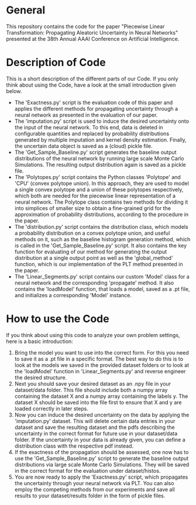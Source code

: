 # General
This repository contains the code for the paper "Piecewise Linear Transformation: Propagating Aleatoric Uncertainty in Neural Networks" presented at the 38th Annual AAAI Conference on Artificial Intelligence.
# Description of Code
This is a short description of the different parts of our Code. If you only think about using the Code, have a look at the small introduction given below.
* The 'Exactness.py' script is the evaluation code of this paper and applies the different methods for propagating uncertainty through a neural network as presented in the evaluation of our paper.
* The 'imputation.py' script is used to induce the desired uncertainty onto the input of the neural network. To this end, data is deleted in configurable quantities and replaced by probability distributions generated by multiple imputation and kernel density estimation. Finally, the uncertain data object is saved as a (cloud) pickle file.
* The 'Get_Sample_Baseline.py' script generates the baseline output distributions of the neural network by running large scale Monte Carlo Simulations. The resulting output distribution again is saved as a pickle file.
* The 'Polytopes.py' script contains the Python classes 'Polytope' and 'CPU' (convex polytope union). In this approach, they are used to model a single convex polytope and a union of these polytopes respectively, which both are needed for the piecewise linear representation of a neural network. The Polytope class contains two methods for dividing it into simplices of smaller size to obtain a fine-grained grid for the approximation of probability distributions, according to the procedure in the paper.
* The 'distribution.py' script contains the distribution class, which models a probability distribution on a convex polytope union, and useful methods on it, such as the baseline histogram generation method, which is called in the 'Get_Sample_Baseline.py' script. It also contains the key function for evaluating of our method for generating the output distribution at a single output point as well as the 'global_method' function, which is our implementation of the PLT method presented in the paper.
* The 'Linear_Segments.py' script contains our custom 'Model' class for a neural network and the corresponding 'propagate' method. It also contains the 'loadModel' function, that loads a model, saved as a .pt file, and initializes a corresponding 'Model' instance.
# How to use the Code
If you think about using this code to analyze your own problem settings, here is a basic introduction:
1. Bring the model you want to use into the correct form. For this you need to save it as a .pt file in a specific format. The best way to do this is to look at the models we saved in the provided dataset folders or to look at the 'loadModel' function in 'Linear_Segments.py' and reverse engineer the desired structure.
2. Next you should save your desired dataset as an .npy file in your dataset/data folder. This file should include both a numpy array containing the dataset X and a numpy array containing the labels y. The dataset X should be saved into the file first to ensure that X and y are loaded correctly in later steps. 
3. Now you can induce the desired uncertainty on the data by applying the 'imputation.py' dataset. This will delete certain data entries in your dataset and save the resulting dataset and the pdfs describing the uncertainty in the correct format for future use in your dataset/data folder. If the uncertainty in your data is already given, you can define a distribution class with the respective pdf instead.
4. If the exactness of the propagation should be assessed, one now has to use the 'Get_Sample_Baseline.py' script to generate the baseline output distributions via large scale Monte Carlo Simulations. They will be saved in the correct format for the evaluation under dataset/histos.
5. You are now ready to apply the 'Exactness.py' script, which propagates the uncertainty through your neural network via PLT. You can also employ the competing methods from our experiments and save all results to your dataset/results folder in the form of pickle files.
